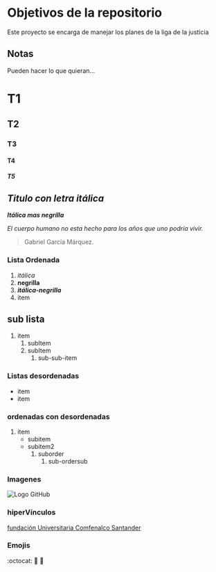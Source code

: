 # Objetivos de la repositorio

Este proyecto se encarga de manejar los planes de la liga de la justicia


## Notas
Pueden hacer lo que quieran...


# T1
## T2
### T3
#### T4
##### T5

## _Titulo con letra itálica_

**_Itálica mas negrilla_**

*El cuerpo humano no esta hecho para los años que uno podría vivir.*
>Gabriel García Márquez.

### Lista Ordenada

1. *itálica*  
2. **negrilla**
3. **_itálica-negrilla_**
4. item

## sub lista
1. item
    1. subItem
    2. subItem
        1. sub-sub-item
        
        
 
### Listas desordenadas
* item
* item

### ordenadas con desordenadas 
1. item
    * subitem
    * subitem2
        1. suborder
            1. sub-ordersub

### Imagenes
![Logo GitHub](https://seeklogo.com/images/G/github-logo-9BBCA663A4-seeklogo.com.png)

### hiperVínculos
[fundación Universitaria Comfenalco Santander](https://www.unc.edu.co/educacion-continua/)

### Emojis
:octocat: :email: :rocket:

###


